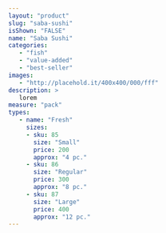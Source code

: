 ```yaml
---
layout: "product"
slug: "saba-sushi"
isShown: "FALSE"
name: "Saba Sushi"
categories:
   - "fish"
   - "value-added"
   - "best-seller"
images:
   - "http://placehold.it/400x400/000/fff"
description: >
   lorem
measure: "pack"
types: 
   - name: "Fresh"
     sizes: 
     - sku: 85
       size: "Small"
       price: 200
       approx: "4 pc."
     - sku: 86
       size: "Regular"
       price: 300
       approx: "8 pc."
     - sku: 87
       size: "Large"
       price: 400
       approx: "12 pc."
---
```

